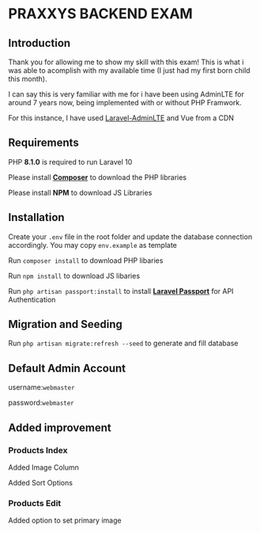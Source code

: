 # PRAXXYS BACKEND EXAM
## Introduction
Thank you for allowing me to show my skill with this exam! This is what i was able to acomplish with my available time (I just had my first born child this month).

I can say this is very familiar with me for i have been using AdminLTE for around 7 years now, being implemented with or without PHP Framwork.

For this instance, I have used [Laravel-AdminLTE](https://github.com/jeroennoten/Laravel-AdminLTE) and Vue from a CDN

## Requirements
PHP **8.1.0** is required to run Laravel 10

Please install [**Composer**](https://getcomposer.org/) to download the PHP libraries

Please install **NPM** to download JS Libraries

## Installation
Create your `.env` file in the root folder and update the database connection accordingly. You may copy `env.example` as template

Run `composer install` to download PHP libaries

Run `npm install` to download JS libaries

Run `php artisan passport:install` to install [**Laravel Passport**](https://laravel.com/docs/10.x/passport) for API Authentication


## Migration and Seeding
Run `php artisan migrate:refresh --seed` to generate and fill database

## Default Admin Account
username:`webmaster`

password:`webmaster`


## Added improvement
### Products Index
Added Image Column

Added Sort Options

### Products Edit
Added option to set primary image


